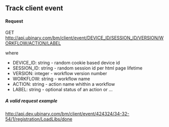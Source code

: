 ﻿## Track client event

#### Request

GET http://api.ubinary.com/bm/client/event/DEVICE_ID/SESSION_ID/VERSION/WORKFLOW/ACTION/LABEL

where 
  - DEVICE_ID: string - random cookie based device id
  - SESSION_ID: string - random session id per html page lifetime
  - VERSION: integer - workflow version number
  - WORKFLOW: string - workflow name
  - ACTION: string - action name whithin a workflow
  - LABEL: string - optional status of an action or ...

##### A valid request example

http://api.dev.ubinary.com/bm/client/event/424324/34-32-54/1/registration/LoadLibs/done